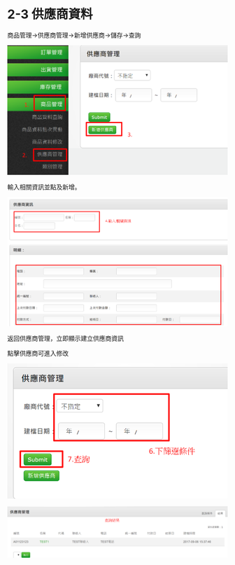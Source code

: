 # 2-3 供應商資料

商品管理→供應商管理→新增供應商→儲存→查詢

![](../.gitbook/assets/15.png)

輸入相關資訊並點及新增。

![](../.gitbook/assets/16.png)

返回供應商管理，立即顯示建立供應商資訊

點擊供應商可進入修改

![](../.gitbook/assets/17%20%281%29.png)



![](../.gitbook/assets/18%20%281%29.png)

